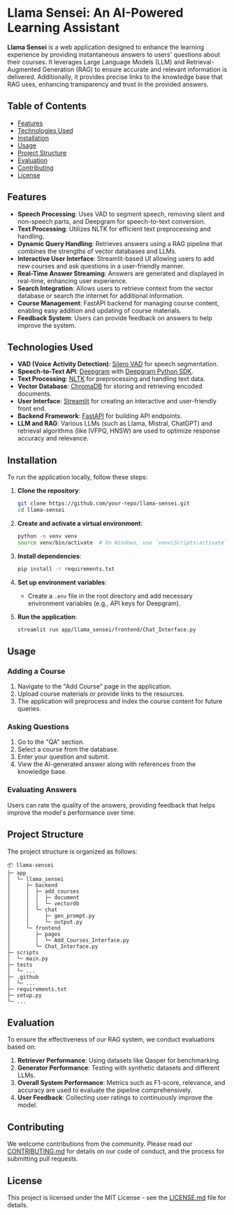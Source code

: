 # Llama Sensei: An AI-Powered Learning Assistant

**Llama Sensei** is a web application designed to enhance the learning experience by providing instantaneous answers to users' questions about their courses. It leverages Large Language Models (LLM) and Retrieval-Augmented Generation (RAG) to ensure accurate and relevant information is delivered. Additionally, it provides precise links to the knowledge base that RAG uses, enhancing transparency and trust in the provided answers.

## Table of Contents

- [Features](#features)
- [Technologies Used](#technologies-used)
- [Installation](#installation)
- [Usage](#usage)
- [Project Structure](#project-structure)
- [Evaluation](#evaluation)
- [Contributing](#contributing)
- [License](#license)

## Features

- **Speech Processing**: Uses VAD to segment speech, removing silent and non-speech parts, and Deepgram for speech-to-text conversion.
- **Text Processing**: Utilizes NLTK for efficient text preprocessing and handling.
- **Dynamic Query Handling**: Retrieves answers using a RAG pipeline that combines the strengths of vector databases and LLMs.
- **Interactive User Interface**: Streamlit-based UI allowing users to add new courses and ask questions in a user-friendly manner.
- **Real-Time Answer Streaming**: Answers are generated and displayed in real-time, enhancing user experience.
- **Search Integration**: Allows users to retrieve context from the vector database or search the internet for additional information.
- **Course Management**: FastAPI backend for managing course content, enabling easy addition and updating of course materials.
- **Feedback System**: Users can provide feedback on answers to help improve the system.

## Technologies Used

- **VAD (Voice Activity Detection)**: [Silero VAD](https://github.com/snakers4/silero-vad) for speech segmentation.
- **Speech-to-Text API**: [Deepgram](https://deepgram.com/) with [Deepgram Python SDK](https://github.com/deepgram/deepgram-python-sdk).
- **Text Processing**: [NLTK](https://www.nltk.org/api/nltk.html) for preprocessing and handling text data.
- **Vector Database**: [ChromaDB](https://docs.llamaindex.ai/en/stable/getting_started/starter_example/) for storing and retrieving encoded documents.
- **User Interface**: [Streamlit](https://streamlit.io/) for creating an interactive and user-friendly front end.
- **Backend Framework**: [FastAPI](https://fastapi.tiangolo.com/) for building API endpoints.
- **LLM and RAG**: Various LLMs (such as Llama, Mistral, ChatGPT) and retrieval algorithms (like IVFPQ, HNSW) are used to optimize response accuracy and relevance.

## Installation

To run the application locally, follow these steps:

1. **Clone the repository**:
   ```bash
   git clone https://github.com/your-repo/llama-sensei.git
   cd llama-sensei
   ```

2. **Create and activate a virtual environment**:
   ```bash
   python -m venv venv
   source venv/bin/activate  # On Windows, use `venv\Scripts\activate`
   ```

3. **Install dependencies**:
   ```bash
   pip install -r requirements.txt
   ```

4. **Set up environment variables**:
   - Create a `.env` file in the root directory and add necessary environment variables (e.g., API keys for Deepgram).

5. **Run the application**:
   ```bash
   streamlit run app/llama_sensei/frontend/Chat_Interface.py
   ```

## Usage

### Adding a Course

1. Navigate to the "Add Course" page in the application.
2. Upload course materials or provide links to the resources.
3. The application will preprocess and index the course content for future queries.

### Asking Questions

1. Go to the "QA" section.
2. Select a course from the database.
3. Enter your question and submit.
4. View the AI-generated answer along with references from the knowledge base.

### Evaluating Answers

Users can rate the quality of the answers, providing feedback that helps improve the model's performance over time.

## Project Structure

The project structure is organized as follows:

```
📦 llama-sensei
├─ app
│  └─ llama_sensei
│     ├─ backend
│     │  ├─ add_courses
│     │  │  ├─ document
│     │  │  └─ vectordb
│     │  └─ chat
│     │     ├─ gen_prompt.py
│     │     └─ output.py
│     └─ frontend
│        ├─ pages
│        │  └─ Add_Courses_Interface.py
│        └─ Chat_Interface.py
├─ scripts
│  └─ main.py
├─ tests
│  └─ ...
├─ .github
│  └─ ...
├─ requirements.txt
├─ setup.py
└─ ...
```

## Evaluation

To ensure the effectiveness of our RAG system, we conduct evaluations based on:

1. **Retriever Performance**: Using datasets like Qasper for benchmarking.
2. **Generator Performance**: Testing with synthetic datasets and different LLMs.
3. **Overall System Performance**: Metrics such as F1-score, relevance, and accuracy are used to evaluate the pipeline comprehensively.
4. **User Feedback**: Collecting user ratings to continuously improve the model.

## Contributing

We welcome contributions from the community. Please read our [CONTRIBUTING.md](CONTRIBUTING.md) for details on our code of conduct, and the process for submitting pull requests.

## License

This project is licensed under the MIT License - see the [LICENSE.md](LICENSE.md) file for details.
